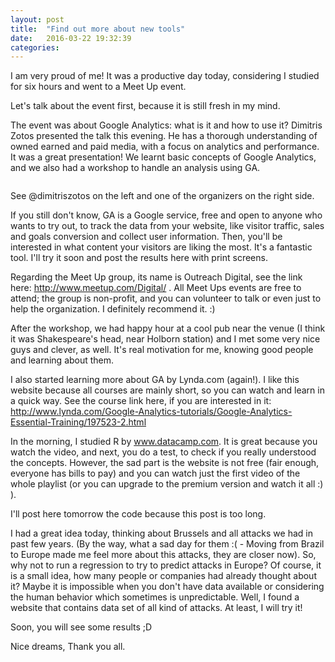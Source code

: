 ```yaml
---
layout: post
title:  "Find out more about new tools"
date:   2016-03-22 19:32:39
categories: 
---
```


I am very proud of me!
It was a productive day today, considering I studied for six hours and went to a Meet Up event.

Let's talk about the event first, because it is still fresh in my mind.

The event was about Google Analytics: what is it and how to use it?
Dimitris Zotos presented the talk this evening. He has a thorough understanding of owned earned and paid media, with a focus on analytics and performance. It was a great presentation! We learnt basic concepts of Google Analytics, and we also had a workshop to handle an analysis using GA.

<image>

See @dimitriszotos on the left and one of the organizers on the right side.

If you still don't know, GA is a Google service, free and open to anyone who wants to try out, to track the data from your website, like visitor traffic, sales and goals conversion and collect user information. Then, you'll be interested in what content your visitors are liking the most. It's a fantastic tool. I'll try it soon and post the results here with print screens.

Regarding the Meet Up group, its name is Outreach Digital, see the link here: http://www.meetup.com/Digital/ . All Meet Ups events are free to attend; the group is non-profit, and you can volunteer to talk or even just to help the organization. I definitely recommend it. :)

After the workshop, we had happy hour at a cool pub near the venue (I think it was Shakespeare's head, near Holborn station) and I met some very nice guys and clever, as well. It's real motivation for me, knowing good people and learning about them.

I also started learning more about GA by Lynda.com (again!). I like this website because all courses are mainly short, so you can watch and learn in a quick way.
See the course link here, if you are interested in it: <http://www.lynda.com/Google-Analytics-tutorials/Google-Analytics-Essential-Training/197523-2.html>

In the morning, I studied R by www.datacamp.com. It is great because you watch the video, and next, you do a test, to check if you really understood the concepts. However, the sad part is the website is not free (fair enough, everyone has bills to pay) and you can watch just the first video of the whole playlist (or you can upgrade to the premium version and watch it all :) ).

I'll post here tomorrow the code because this post is too long.

I had a great idea today, thinking about Brussels and all attacks we had in past few years. (By the way, what a sad day for them :( - Moving from Brazil to Europe made me feel more about this attacks, they are closer now). So, why not to run a regression to try to predict attacks in Europe? Of course, it is a small idea, how many people or companies had already thought about it? Maybe it is impossible when you don't have data available or considering the human behavior which sometimes is unpredictable. Well, I found a website that contains data set of all kind of attacks. At least, I will try it!

Soon, you will see some results ;D

Nice dreams,
Thank you all.